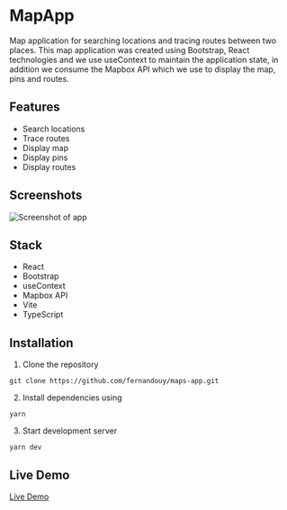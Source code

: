 # MapApp

Map application for searching locations and tracing routes between two places. This map application was created using Bootstrap, React technologies and we use useContext to maintain the application state, in addition we consume the Mapbox API which we use to display the map, pins and routes.

## Features

- Search locations
- Trace routes
- Display map
- Display pins
- Display routes


## Screenshots

![Screenshot of app](https://i.ibb.co/jVRnRV2/mapapp.png)

## Stack

- React
- Bootstrap
- useContext
- Mapbox API
- Vite
- TypeScript

## Installation

1. Clone the repository

```
git clone https://github.com/fernandouy/maps-app.git
```

2. Install dependencies using

```
yarn
```

3. Start development server

```
yarn dev
```

## Live Demo

<a href="https://mapapp-fg.netlify.app/" target="_blank">Live Demo</a>